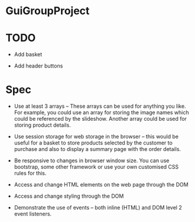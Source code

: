 # GuiGroupProject
# TODO

-   Add basket

-   Add header buttons

# Spec

-   Use at least 3 arrays – These arrays can be used for anything you like. For example, you could use an array for 
    storing the image names which could be referenced by the slideshow. Another array could be used for storing 
    product details.

-   Use session storage for web storage in the browser – this would be useful for a basket to store products 
    selected by the customer to purchase and also to display a summary page with the order details.

-   Be responsive to changes in browser window size. You can use bootstrap, some other framework or use your 
    own customised CSS rules for this.

-   Access and change HTML elements on the web page through the DOM

-   Access and change styling through the DOM

-   Demonstrate the use of events – both inline (HTML) and DOM level 2 event listeners.
